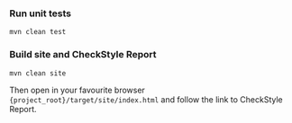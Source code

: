 ### Run unit tests

    mvn clean test

### Build site and CheckStyle Report

    mvn clean site

Then open in your favourite browser `{project_root}/target/site/index.html` and
follow the link to CheckStyle Report.
